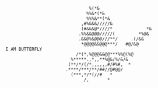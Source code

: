                                                                                                     
                                                                                                    
                                                                                                    
                                    %(*&                                                            
                                   %%&*(*&                                                          
                                   %%%&**(*&                                                        
                                 ,#%&&&/////&                                                       
                                 (#&&&@*////*             *&                                        
                                .%%&&@@@/////(         *%@&                                         
                                .&&@%&@@@///**/     .(/&&                                           
                                 *@@@@&&@@@***/   #@/&@                              I AM BUTTERFLY               
                               /*(*,%@@@&&@@***%%@(%@                                               
                             %*****.,*,,**%@&/%/&/&                                                 
                            (**/*/(/*,,,,,,#/#%#,  *                                                
                           .****/***/**/##//@#@@/                                                   
                             (***,*/*(//#   *                                                       
                                  /,       *                                                        
                                                                                                    
                                                                                                    
                                                                                                    
                                                                                                    
